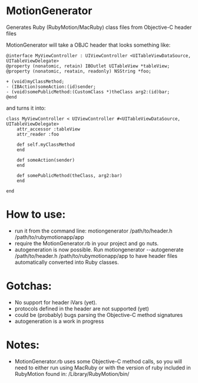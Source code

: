 MotionGenerator
===============

Generates Ruby (RubyMotion/MacRuby) class files from Objective-C header files

MotionGenerator will take a OBJC header that looks something like:

	@interface MyViewController : UIViewController <UITableViewDataSource, UITableViewDelegate>
	@property (nonatomic, retain) IBOutlet UITableView *tableView;
	@property (nonatomic, reatain, readonly) NSString *foo;

	+ (void)myClassMethod;
	- (IBAction)someAction:(id)sender;
	- (void)somePublicMethod:(CustomClass *)theClass arg2:(id)bar;
	@end


and turns it into:

	class MyViewController < UIViewController #<UITableViewDataSource, UITableViewDelegate>
		attr_accessor :tableView
		attr_reader :foo
	
		def self.myClassMethod
		end
	
		def someAction(sender)
		end
	
		def somePublicMethod(theClass, arg2:bar)
		end
	
	end

How to use:
===============
* run it from the command line: motiongenerator /path/to/header.h /path/to/rubymotionapp/app
* require the MotionGenerator.rb in your project and go nuts.
* autogeneration is now possible. Run motiongenerator --autogenerate /path/to/header.h /path/to/rubymotionapp/app to have header files automatically converted into Ruby classes.

Gotchas:
===============
* No support for header iVars (yet).
* protocols defined in the header are not supported (yet)
* could be (probably) bugs parsing the Objective-C method signatures
* autogeneration is a work in progress

Notes:
===============
* MotionGenerator.rb uses some Objective-C method calls, so you will need to either run using MacRuby or with the version of ruby included in RubyMotion found in: /Library/RubyMotion/bin/
